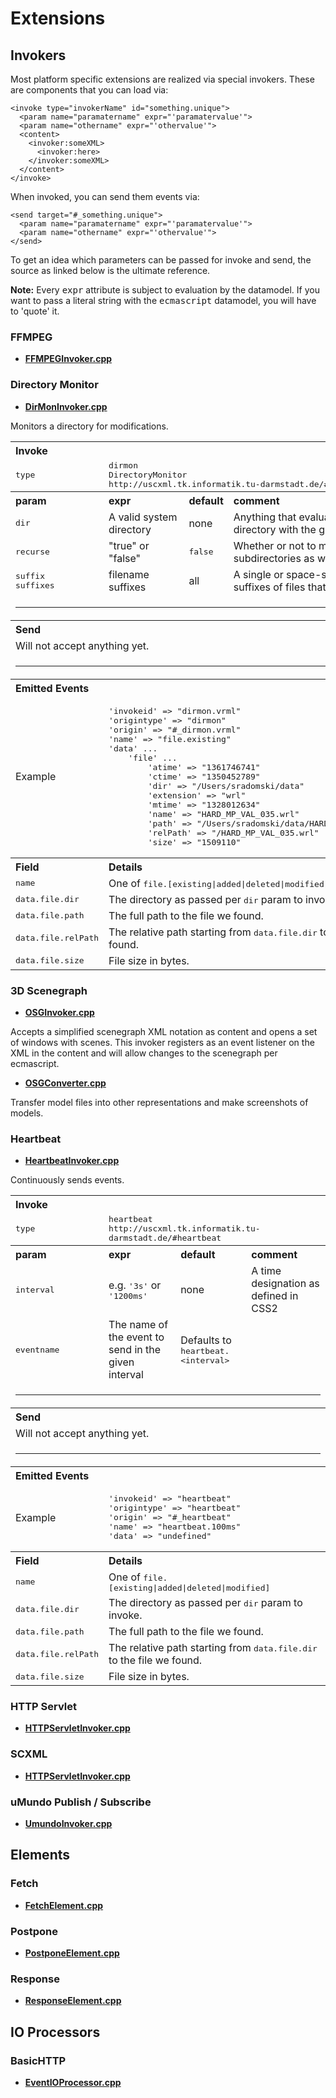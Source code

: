 # Extensions

## Invokers

Most platform specific extensions are realized via special invokers. These are components that you can load via:

    <invoke type="invokerName" id="something.unique">
      <param name="paramatername" expr="'paramatervalue'">
      <param name="othername" expr="'othervalue'">
      <content>
        <invoker:someXML>
          <invoker:here>
        </invoker:someXML>
      </content>
    </invoke>

When invoked, you can send them events via:

    <send target="#_something.unique">
      <param name="paramatername" expr="'paramatervalue'">
      <param name="othername" expr="'othervalue'">
    </send>

To get an idea which parameters can be passed for invoke and send, the source as linked below is the ultimate reference.

<b>Note:</b> Every <tt>expr</tt> attribute is subject to evaluation by the datamodel. If you want to pass a literal string
with the <tt>ecmascript</tt> datamodel, you will have to 'quote' it.

### FFMPEG
  * <b>[FFMPEGInvoker.cpp](https://github.com/tklab-tud/uscxml/blob/master/src/uscxml/plugins/invoker/ffmpeg/FFMPEGInvoker.cpp)</b>

### Directory Monitor
  * <b>[DirMonInvoker.cpp](https://github.com/tklab-tud/uscxml/blob/master/src/uscxml/plugins/invoker/filesystem/dirmon/DirMonInvoker.cpp)</b>

Monitors a directory for modifications.

<table>
	<tr><th colspan="4" align="left">Invoke</th></tr>
	<tr><td><tt>type</tt></td><td colspan="3">
		<tt>dirmon</tt><br />
		<tt>DirectoryMonitor</tt><br />
		<tt>http://uscxml.tk.informatik.tu-darmstadt.de/#dirmon</tt>
	</td></tr>
	<tr><th align="left">param</th><th align="left">expr</th><th align="left">default</th><th align="left">comment</th></tr>
	<tr>
		<td><tt>dir</tt></td>
		<td>A valid system directory</td>
		<td>none</td>
		<td>Anything that evaluates to a valid directory with the given datamodel</td>
	</tr>
	<tr>
		<td><tt>recurse</tt></td>
		<td>"true" or "false"</td>
		<td><tt>false</tt></td>
		<td>Whether or not to monitor subdirectories as well.</td>
	</tr>
	<tr>
		<td><tt>suffix</tt><br /><tt>suffixes</tt></td>
		<td>filename suffixes</td>
		<td>all</td>
		<td>A single or space-seperated list of suffixes of files that will get reported</td>
	</tr>
	<tr><td colspan="4"><hr /></td></tr>
	<tr><th colspan="4" align="left">Send</th></tr>
	<tr>
		<td colspan="4">Will not accept anything yet.</td>
	</tr>
	<tr><td colspan="4"><hr /></td></tr>
	<tr><th colspan="4" align="left">Emitted Events</th></tr>
	<tr><td>Example</td><td colspan="3"><pre>
'invokeid' => "dirmon.vrml"
'origintype' => "dirmon"
'origin' => "#_dirmon.vrml"
'name' => "file.existing"
'data' ...
    'file' ...
        'atime' => "1361746741"
        'ctime' => "1350452789"
        'dir' => "/Users/sradomski/data"
        'extension' => "wrl"
        'mtime' => "1328012634"
        'name' => "HARD_MP_VAL_035.wrl"
        'path' => "/Users/sradomski/data/HARD_MP_VAL_035.wrl"
        'relPath' => "/HARD_MP_VAL_035.wrl"
        'size' => "1509110"</pre>
		</td></tr>
	<tr><th align="left">Field</th><th colspan="3" align="left">Details</th></tr>
	<tr><td><tt>name</tt></td>
		<td colspan="3">One of <tt>file.[existing|added|deleted|modified]</tt></td></tr>
	<tr><td><tt>data.file.dir</tt></td>
		<td colspan="3">The directory as passed per <tt>dir</tt> param to invoke.</td></tr>
	<tr><td><tt>data.file.path</tt></td>
		<td colspan="3">The full path to the file we found.</td></tr>
	<tr><td><tt>data.file.relPath</tt></td>
		<td colspan="3">The relative path starting from <tt>data.file.dir</tt> to the file we found.</td></tr>
	<tr><td><tt>data.file.size</tt></td>
		<td colspan="3">File size in bytes.</td></tr>
	
</table>

### 3D Scenegraph
  * <b>[OSGInvoker.cpp](https://github.com/tklab-tud/uscxml/blob/master/src/uscxml/plugins/invoker/graphics/openscenegraph/OSGInvoker.cpp)</b>

Accepts a simplified scenegraph XML notation as content and opens a set of windows with scenes. This invoker registers 
as an event listener on the XML in the content and will allow changes to the scenegraph per ecmascript.

  * <b>[OSGConverter.cpp](https://github.com/tklab-tud/uscxml/blob/master/src/uscxml/plugins/invoker/graphics/openscenegraph/OSGConverter.cpp)</b>

Transfer model files into other representations and make screenshots of models.

### Heartbeat
  * <b>[HeartbeatInvoker.cpp](https://github.com/tklab-tud/uscxml/blob/master/src/uscxml/plugins/invoker/heartbeat/HeartbeatInvoker.cpp)</b>

Continuously sends events.

<table>
	<tr><th colspan="4" align="left">Invoke</th></tr>
	<tr><td><tt>type</tt></td><td colspan="3">
		<tt>heartbeat</tt><br />
		<tt>http://uscxml.tk.informatik.tu-darmstadt.de/#heartbeat</tt>
	</td></tr>
	<tr><th align="left">param</th><th align="left">expr</th><th align="left">default</th><th align="left">comment</th></tr>
	<tr>
		<td><tt>interval</tt></td>
		<td>e.g. <tt>'3s'</tt> or <tt>'1200ms'</tt></td>
		<td>none</td>
		<td>A time designation as defined in CSS2</td>
	</tr>
	<tr>
		<td><tt>eventname</tt></td>
		<td>The name of the event to send in the given interval</td>
		<td>Defaults to <tt>heartbeat.&lt;interval></tt></td>
		<td></td>
	</tr>
	<tr><td colspan="4"><hr /></td></tr>
	<tr><th colspan="4" align="left">Send</th></tr>
	<tr>
		<td colspan="4">Will not accept anything yet.</td>
	</tr>
	<tr><td colspan="4"><hr /></td></tr>
	<tr><th colspan="4" align="left">Emitted Events</th></tr>
	<tr><td>Example</td><td colspan="3"><pre>
'invokeid' => "heartbeat"
'origintype' => "heartbeat"
'origin' => "#_heartbeat"
'name' => "heartbeat.100ms"
'data' => "undefined"</pre>
		</td></tr>
	<tr><th align="left">Field</th><th colspan="3" align="left">Details</th></tr>
	<tr><td><tt>name</tt></td>
		<td colspan="3">One of <tt>file.[existing|added|deleted|modified]</tt></td></tr>
	<tr><td><tt>data.file.dir</tt></td>
		<td colspan="3">The directory as passed per <tt>dir</tt> param to invoke.</td></tr>
	<tr><td><tt>data.file.path</tt></td>
		<td colspan="3">The full path to the file we found.</td></tr>
	<tr><td><tt>data.file.relPath</tt></td>
		<td colspan="3">The relative path starting from <tt>data.file.dir</tt> to the file we found.</td></tr>
	<tr><td><tt>data.file.size</tt></td>
		<td colspan="3">File size in bytes.</td></tr>
</table>

### HTTP Servlet
  * <b>[HTTPServletInvoker.cpp](https://github.com/tklab-tud/uscxml/blob/master/src/uscxml/plugins/invoker/http/HTTPServletInvoker.cpp)</b>

### SCXML
  * <b>[HTTPServletInvoker.cpp](https://github.com/tklab-tud/uscxml/blob/master/src/uscxml/plugins/invoker/scxml/USCXMLInvoker.cpp)</b>

### uMundo Publish / Subscribe
  * <b>[UmundoInvoker.cpp](https://github.com/tklab-tud/uscxml/blob/master/src/uscxml/plugins/invoker/umundo/UmundoInvoker.cpp)</b>

## Elements

### Fetch
  * <b>[FetchElement.cpp](https://github.com/tklab-tud/uscxml/blob/master/src/uscxml/plugins/element/fetch/FetchElement.cpp)</b>

### Postpone
  * <b>[PostponeElement.cpp](https://github.com/tklab-tud/uscxml/blob/master/src/uscxml/plugins/element/postpone/PostponeElement.cpp)</b>

### Response
  * <b>[ResponseElement.cpp](https://github.com/tklab-tud/uscxml/blob/master/src/uscxml/plugins/element/response/ResponseElement.cpp)</b>

## IO Processors

### BasicHTTP
  * <b>[EventIOProcessor.cpp](https://github.com/tklab-tud/uscxml/blob/master/src/uscxml/plugins/ioprocessor/basichttp/libevent/EventIOProcessor.cpp)</b>
